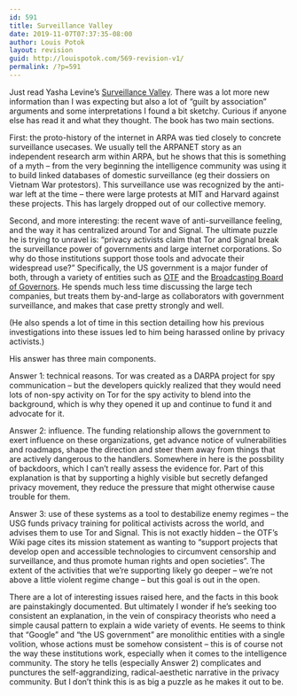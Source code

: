```yaml
---
id: 591
title: Surveillance Valley
date: 2019-11-07T07:37:35-08:00
author: Louis Potok
layout: revision
guid: http://louispotok.com/569-revision-v1/
permalink: /?p=591
---
```

Just read Yasha Levine&#8217;s [Surveillance Valley](https://amzn.to/2RHBpTB). There was a lot more new information than I was expecting but also a lot of &#8220;guilt by association&#8221; arguments and some interpretations I found a bit sketchy. Curious if anyone else has read it and what they thought. The book has two main sections.

First: the proto-history of the internet in ARPA was tied closely to concrete surveillance usecases. We usually tell the ARPANET story as an independent research arm within ARPA, but he shows that this is something of a myth &#8211; from the very beginning the intelligence community was using it to build linked databases of domestic surveillance (eg their dossiers on Vietnam War protestors). This surveillance use was recognized by the anti-war left at the time &#8211; there were large protests at MIT and Harvard against these projects. This has largely dropped out of our collective memory.

Second, and more interesting: the recent wave of anti-surveillance feeling, and the way it has centralized around Tor and Signal. The ultimate puzzle he is trying to unravel is: &#8220;privacy activists claim that Tor and Signal break the surveillance power of governments and large internet corporations. So why do those institutions support those tools and advocate their widespread use?&#8221; Specifically, the US government is a major funder of both, through a variety of entities such as [OTF](https://en.wikipedia.org/wiki/Open_Technology_Fund) and the [Broadcasting Board of Governors](https://en.wikipedia.org/wiki/U.S._Agency_for_Global_Media). He spends much less time discussing the large tech companies, but treats them by-and-large as collaborators with government surveillance, and makes that case pretty strongly and well.

(He also spends a lot of time in this section detailing how his previous investigations into these issues led to him being harassed online by privacy activists.)

His answer has three main components.

Answer 1: technical reasons. Tor was created as a DARPA project for spy communication &#8211; but the developers quickly realized that they would need lots of non-spy activity on Tor for the spy activity to blend into the background, which is why they opened it up and continue to fund it and advocate for it.

Answer 2: influence. The funding relationship allows the government to exert influence on these organizations, get advance notice of vulnerabilities and roadmaps, shape the direction and steer them away from things that are actively dangerous to the handlers. Somewhere in here is the possbility of backdoors, which I can&#8217;t really assess the evidence for. Part of this explanation is that by supporting a highly visible but secretly defanged privacy movement, they reduce the pressure that might otherwise cause trouble for them.

Answer 3: use of these systems as a tool to destabilize enemy regimes &#8211; the USG funds privacy training for political activists across the world, and advises them to use Tor and Signal. This is not exactly hidden &#8211; the OTF&#8217;s Wiki page cites its mission statement as wanting to &#8220;support projects that develop open and accessible technologies to circumvent censorship and surveillance, and thus promote human rights and open societies&#8221;. The extent of the activities that we&#8217;re supporting likely go deeper &#8211; we&#8217;re not above a little violent regime change &#8211; but this goal is out in the open.

There are a lot of interesting issues raised here, and the facts in this book are painstakingly documented. But ultimately I wonder if he&#8217;s seeking too consistent an explanation, in the vein of conspiracy theorists who need a simple causal pattern to explain a wide variety of events. He seems to think that &#8220;Google&#8221; and &#8220;the US government&#8221; are monolithic entities with a single volition, whose actions must be somehow consistent &#8211; this is of course not the way these institutions work, especially when it comes to the intelligence community. The story he tells (especially Answer 2) complicates and punctures the self-aggrandizing, radical-aesthetic narrative in the privacy community. But I don&#8217;t think this is as big a puzzle as he makes it out to be.